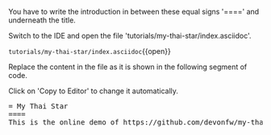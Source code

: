 You have to write the introduction in between these equal signs &#39;====&#39; and underneath the title. 



Switch to the IDE and open the file 'tutorials/my-thai-star/index.asciidoc'.

`tutorials/my-thai-star/index.asciidoc`{{open}}


Replace the content in the file as it is shown in the following segment of code.


Click on 'Copy to Editor' to change it automatically.

<pre class="file" data-filename="tutorials/my-thai-star/index.asciidoc" data-target="insert" data-marker="= My Thai Star">
= My Thai Star
====
This is the online demo of https://github.com/devonfw/my-thai-star
</pre>

